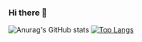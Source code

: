 ### Hi there 👋

![Anurag's GitHub stats](https://github-readme-repo.vercel.app/api?username=devbiel1&theme=midnight-purple&show_icons=true) 
[![Top Langs](https://github-readme-stats.vercel.app/api/top-langs/?username=devbiel1&layout=compact&theme=tokyonight)](https://github.com/devbiel1)

